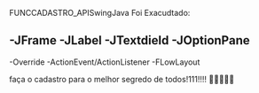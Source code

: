 FUNCCADASTRO_APISwingJava
Foi Exacudtado:

-JFrame
-JLabel
-JTextdield
-JOptionPane
--------
-Override
-ActionEvent/ActionListener
-FLowLayout

faça o cadastro para o melhor segredo de todos!111!!!! 🙂🙂🙂🙂🙂
